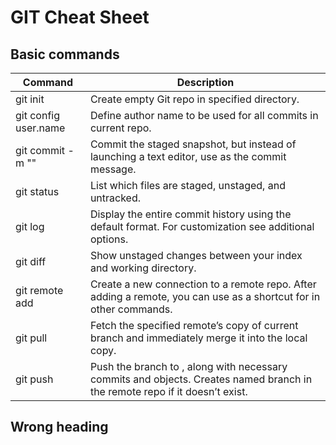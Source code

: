 # GIT Cheat Sheet

## Basic commands

| Command                     | Description                                                                                                                    |
|-----------------------------|--------------------------------------------------------------------------------------------------------------------------------|
| git init <directory>        | Create empty Git repo in specified directory.                                                                                  |
| git config user.name <name> | Define author name to be used for all commits in current repo.                                                                 |
| git commit -m "<message>"   | Commit the staged snapshot, but instead of launching a text editor, use <message> as the commit message.                       |
| git status                  | List which files are staged, unstaged, and untracked.                                                                          |
| git log                     | Display the entire commit history using the default format. For customization see additional options.                          |
| git diff                    | Show unstaged changes between your index and working directory.                                                                |
| git remote add <name> <url> | Create a new connection to a remote repo. After adding a remote, you can use <name> as a shortcut for <url> in other commands. |
| git pull <remote>           | Fetch the specified remote’s copy of current branch and immediately merge it into the local copy.                              |
| git push <remote> <branch>  | Push the branch to , along with necessary commits and objects. Creates named branch in the remote repo if it doesn’t exist.    |


## Wrong heading